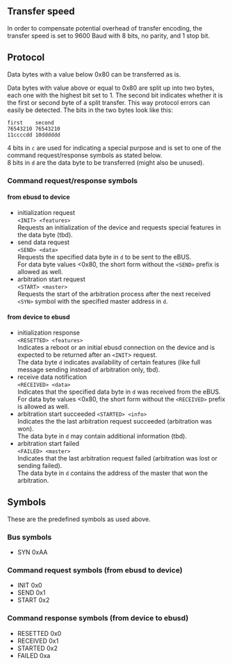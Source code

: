 ## Transfer speed

In order to compensate potential overhead of transfer encoding, the transfer speed is set to 9600 Baud with 8 bits, no parity, and 1 stop bit.


## Protocol
Data bytes with a value below 0x80 can be transferred as is.

Data bytes with value above or equal to 0x80 are split up into two bytes, each one with the highest bit set to 1.
The second bit indicates whether it is the first or second byte of a split transfer. This way protocol errors can easily be detected.
The bits in the two bytes look like this:

```
first    second
76543210 76543210
11ccccdd 10dddddd
```
4 bits in `c` are used for indicating a special purpose and is set to one of the command request/response symbols as stated below.  
8 bits in `d` are the data byte to be transferred (might also be unused).

### Command request/response symbols

#### from ebusd to device
 * initialization request  
   `<INIT> <features>`  
   Requests an initialization of the device and requests special features in the data byte (tbd).
 * send data request  
   `<SEND> <data>`  
   Requests the specified data byte in `d` to be sent to the eBUS.  
   For data byte values <0x80, the short form without the `<SEND>` prefix is allowed as well.
 * arbitration start request  
   `<START> <master>`  
   Requests the start of the arbitration process after the next received `<SYN>` symbol with the specified master address in `d`.

#### from device to ebusd
  * initialization response  
    `<RESETTED> <features>`  
    Indicates a reboot or an initial ebusd connection on the device and is expected to be returned after an `<INIT`> request.  
    The data byte `d` indicates availability of certain features (like full message sending instead of arbitration only, tbd).
  * receive data notification  
    `<RECEIVED> <data>`  
    Indicates that the specified data byte in `d` was received from the eBUS.  
    For data byte values <0x80, the short form without the `<RECEIVED>` prefix is allowed as well.
  * arbitration start succeeded
    `<STARTED> <info>`  
    Indicates the the last arbitration request succeeded (arbitration was won).  
    The data byte in `d` may contain additional information (tbd).
  * arbitration start failed  
    `<FAILED> <master>`  
    Indicates that the last arbitration request failed (arbitration was lost or sending failed).  
    The data byte in `d` contains the address of the master that won the arbitration.


## Symbols

These are the predefined symbols as used above.

### Bus symbols
 * SYN 0xAA

### Command request symbols (from ebusd to device)
 * INIT 0x0
 * SEND 0x1
 * START 0x2

### Command response symbols (from device to ebusd)
 * RESETTED 0x0
 * RECEIVED 0x1
 * STARTED 0x2
 * FAILED 0xa
